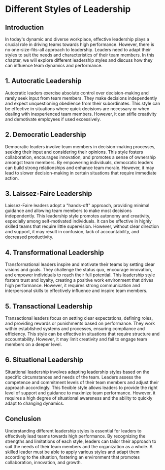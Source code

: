 Different Styles of Leadership
==========================================================================

Introduction
------------

In today's dynamic and diverse workplace, effective leadership plays a crucial role in driving teams towards high performance. However, there is no one-size-fits-all approach to leadership. Leaders need to adapt their styles to suit the needs and characteristics of their team members. In this chapter, we will explore different leadership styles and discuss how they can influence team dynamics and performance.

1\. Autocratic Leadership
------------------------

Autocratic leaders exercise absolute control over decision-making and rarely seek input from team members. They make decisions independently and expect unquestioning obedience from their subordinates. This style can be effective in situations where quick decisions are necessary or when dealing with inexperienced team members. However, it can stifle creativity and demotivate employees if used excessively.

2\. Democratic Leadership
------------------------

Democratic leaders involve team members in decision-making processes, seeking their input and considering their opinions. This style fosters collaboration, encourages innovation, and promotes a sense of ownership amongst team members. By empowering individuals, democratic leaders can build strong relationships and enhance team morale. However, it may lead to slower decision-making in certain situations that require immediate action.

3\. Laissez-Faire Leadership
---------------------------

Laissez-Faire leaders adopt a "hands-off" approach, providing minimal guidance and allowing team members to make most decisions independently. This leadership style promotes autonomy and creativity, especially among self-motivated individuals. It can be effective in highly skilled teams that require little supervision. However, without clear direction and support, it may result in confusion, lack of accountability, and decreased productivity.

4\. Transformational Leadership
------------------------------

Transformational leaders inspire and motivate their teams by setting clear visions and goals. They challenge the status quo, encourage innovation, and empower individuals to reach their full potential. This leadership style fosters trust and loyalty, creating a positive work environment that drives high performance. However, it requires strong communication and interpersonal skills to effectively influence and inspire team members.

5\. Transactional Leadership
---------------------------

Transactional leaders focus on setting clear expectations, defining roles, and providing rewards or punishments based on performance. They work within established systems and processes, ensuring compliance and efficiency. This style can be effective in situations that require structure and accountability. However, it may limit creativity and fail to engage team members on a deeper level.

6\. Situational Leadership
-------------------------

Situational leadership involves adapting leadership styles based on the specific circumstances and needs of the team. Leaders assess the competence and commitment levels of their team members and adjust their approach accordingly. This flexible style allows leaders to provide the right level of support and guidance to maximize team performance. However, it requires a high degree of situational awareness and the ability to quickly adapt to changing dynamics.

Conclusion
----------

Understanding different leadership styles is essential for leaders to effectively lead teams towards high performance. By recognizing the strengths and limitations of each style, leaders can tailor their approach to suit the needs of their team members and the organization as a whole. A skilled leader must be able to apply various styles and adapt them according to the situation, fostering an environment that promotes collaboration, innovation, and growth.
